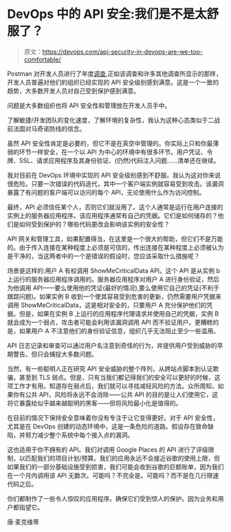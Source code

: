 # DevOps 中的 API 安全:我们是不是太舒服了？

> 原文：<https://devops.com/api-security-in-devops-are-we-too-comfortable/>

Postman 对开发人员进行了年度[调查](https://www.getpostman.com/resources/infographics/api-survey-2019/),正如该调查和许多其他调查所显示的那样，开发人员普遍对他们的组织已经实现的 API 安全级别感到满意。这是一个一致的趋势，大多数开发人员对自己受到保护感到满意。

问题是大多数组织也将 API 安全性和管理放在开发人员手中。

了解敏捷/开发团队的变化速度，了解环境的复杂性，我认为这种心态类似于二战前法国对马奇诺防线的信念。

虽然 API 安全性肯定是必要的，但它不是在真空中管理的。你实际上只和你最薄弱的环节一样安全，在一个以 API 为中心的环境中有很多环节。用户凭证、令牌、SSL、请求应用程序及其身份验证、(仍然)代码注入问题……清单还在继续。

我对目前在 DevOps 环境中实现的 API 安全级别感到不舒服。我认为这对你来说很危险。只要一次错误的代码迭代，其中一个客户端实例就容易受到攻击。该漏洞暴露了有问题的客户端可以访问的每个 API，无论使用什么作为访问控制。

最终，API 必须信任某个人，否则它们就没用了。这个人通常是运行在用户连接的实例上的服务器应用程序。该应用程序通常有自己的凭据。它们是如何储存的？他们是如何受到保护的？哪些代码更改会影响该实例的安全性？

API 网关和管理工具，如果配置得当，在这里是一个很大的帮助，但它们不是万能的。由于传入连接在某种程度上必须是可信的，传出连接在某种程度上必须被认为是干净的，当这两者中的一个是错误的假设时，您应该采取什么措施呢？

场景是这样的:用户 A 有权调用 ShowMeCriticalData API。这个 API 是从实例 b 上运行的服务器应用程序调用的。服务器应用程序对用户 A 进行身份验证，然后为他调用 API——要么使用他的凭证(最好的情况),要么使用它自己的凭证(不利于跟踪问题)。如果实例 B 收到一个使其容易受到危害的更新，仍然需要用户凭据来调用 ShowMeCriticalData，这是相对安全的，只要用户 A 充分保护他们的凭据。但是，如果在实例 B 上运行的应用程序代理请求并使用自己的凭据，实例 B 就会成为一个弱点，攻击者可能会利用该漏洞调用 API 而不验证用户。更糟糕的是，如果用户 A 不注意他们的身份验证信息，组织几乎无法阻止至少一些滥用。

API 日志记录和审查可以通过用户名注意到奇怪的行为，并提供用户受到威胁的早期警告。但只会捕捉大多数问题。

当然，有一些聪明人正在研究 API 安全威胁的整个阵列，从跨站点脚本到认证欺骗，甚至到 TLS 弱点。但是，只有当我们都记得我们的安全可以更好的时候，这项工作才有用。知道存在弱点后，我们就可以寻找减轻风险的方法。众所周知，如果你有公共 API，风险将永远不会消除——公共 API 的目的是让人们使用它，这将它暴露给似乎越来越聪明的黑客——但将风险最小化是值得的。

在目前的情况下保持安全意味着你没有专注于让它变得更好。对于 API 安全性，尤其是在 DevOps 创建的动态环境中，这是一条危险的道路。假设存在致命缺陷，并努力减少整个系统中每个接入点的漏洞。

这也适用于你不拥有的 API。我们对调用 Google Places 的 API 进行了评级限制，以匹配我们的项目计划/预算。我们的应用永远不会接近谷歌的使用上限，但如果我们的一部分基础设施受到损害，我们可能会收到谷歌的巨额账单，因为我们在一个月内调用该 API 无数次。可能吗？不完全是。可能吗？而不是在几行限速代码之后。

你们都制作了一些令人惊叹的应用程序。确保它们受到惊人的保护。因为业务和用户都指望它。

唐·麦克维蒂